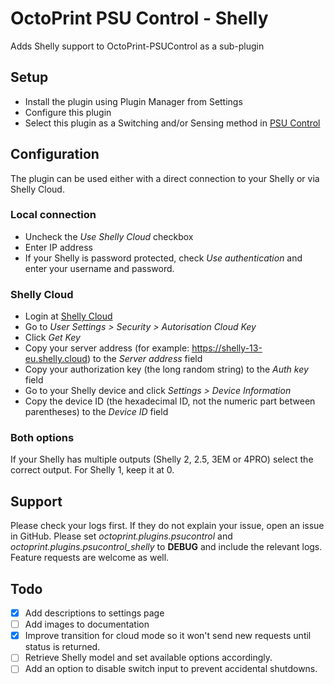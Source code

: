 # OctoPrint PSU Control - Shelly
Adds Shelly support to OctoPrint-PSUControl as a sub-plugin

## Setup
- Install the plugin using Plugin Manager from Settings
- Configure this plugin
- Select this plugin as a Switching and/or Sensing method in [PSU Control](https://github.com/kantlivelong/OctoPrint-PSUControl)

## Configuration
The plugin can be used either with a direct connection to your Shelly or via Shelly Cloud.

### Local connection
* Uncheck the *Use Shelly Cloud* checkbox
* Enter IP address
* If your Shelly is password protected, check *Use authentication* and enter your username and password.

### Shelly Cloud
* Login at [Shelly Cloud](https://my.shelly.cloud/)
* Go to *User Settings > Security > Autorisation Cloud Key*
* Click *Get Key*
* Copy your server address (for example: https://shelly-13-eu.shelly.cloud) to the *Server address* field
* Copy your authorization key (the long random string) to the *Auth key* field
* Go to your Shelly device and click *Settings > Device Information*
* Copy the device ID (the hexadecimal ID, not the numeric part between parentheses) to the *Device ID* field

### Both options
If your Shelly has multiple outputs (Shelly 2, 2.5, 3EM or 4PRO) select the correct output. For Shelly 1, keep it at 0.

## Support
Please check your logs first. If they do not explain your issue, open an issue in GitHub. Please set *octoprint.plugins.psucontrol* and *octoprint.plugins.psucontrol_shelly* to **DEBUG** and include the relevant logs. Feature requests are welcome as well.

## Todo
- [x] Add descriptions to settings page
- [ ] Add images to documentation
- [x] Improve transition for cloud mode so it won't send new requests until status is returned.
- [ ] Retrieve Shelly model and set available options accordingly.
- [ ] Add an option to disable switch input to prevent accidental shutdowns.

